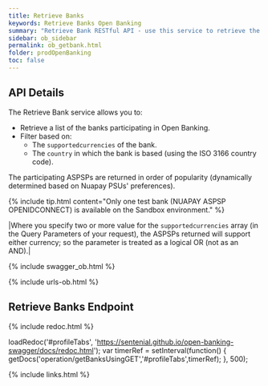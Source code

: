 ```yaml
---
title: Retrieve Banks
keywords: Retrieve Banks Open Banking 
summary: "Retrieve Bank RESTful API - use this service to retrieve the list of participating banks"
sidebar: ob_sidebar
permalink: ob_getbank.html
folder: prodOpenBanking
toc: false
---
```


## API Details

The Retrieve Bank service allows you to: 
* Retrieve a list of the banks participating in Open Banking.
* Filter based on:
  * The `supportedcurrencies` of the bank.
  * The `country` in which the bank is based (using the ISO 3166 country code). 

The participating ASPSPs are returned in order of popularity (dynamically determined based on Nuapay PSUs' preferences).

{% include tip.html content="Only one test bank (NUAPAY ASPSP OPENIDCONNECT) is available on the Sandbox environment." %}

|Where you specify two or more value for the `supportedcurrencies` array (in the Query Parameters of your request), the ASPSPs returned will support either currency; so the parameter is treated as a logical OR (not as an AND).|


{% include swagger_ob.html %}


{% include urls-ob.html %}

## Retrieve Banks Endpoint

<ul id="profileTabs" class="nav nav-tabs">
    
   
</ul>
 
 {% include redoc.html %}

loadRedoc('#profileTabs', 'https://sentenial.github.io/open-banking-swagger/docs/redoc.html');
var timerRef = setInterval(function() { getDocs('operation/getBanksUsingGET','#profileTabs',timerRef); }, 500);


</script>


<div id="mydiv"></div>


</div>



</div>


{% include links.html %}
